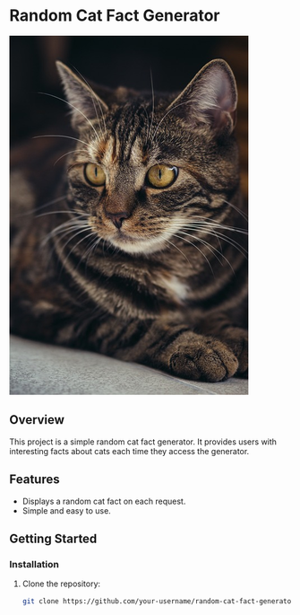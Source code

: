 # Random Cat Fact Generator

![Cat](.\img\cat-3523992_640.jpg)

## Overview

This project is a simple random cat fact generator. It provides users with interesting facts about cats each time they access the generator.

## Features

- Displays a random cat fact on each request.
- Simple and easy to use.


## Getting Started


### Installation

1. Clone the repository:

   ```bash
   git clone https://github.com/your-username/random-cat-fact-generator.git

